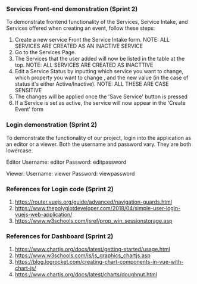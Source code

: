 ### Services Front-end demonstration (Sprint 2)
To demonstrate frontend functionality of the Services, Service Intake, and Services offered when creating an event, follow these steps:

1. Create a new service Front the Service Intake form. NOTE: ALL SERVICES ARE CREATED AS AN INACTIVE SERVICE
2. Go to the Services Page.
3. The Services that the user added will now be listed in the table at the top. NOTE: ALL SERVICES ARE CREATED AS INACTTIVE
4. Edit a Service Status by inputting which service you want to change, which property you want to change , and the new value (in the case of status it's either Active/Inactive). NOTE: ALL THESE ARE CASE SENSITIVE
5. The changes will be applied once the 'Save Service' button is pressed
6. If a Service is set as active, the service will now appear in the 'Create Event' form

### Login demonstration (Sprint 2)
To demonstrate the functionality of our project, login into the application as an editor or a viewer. Both the username and password vary. They are both lowercase.

Editor
Username: editor 
Password: editpassword

Viewer:
Username: viewer
Password: viewpassword

### References for Login code (Sprint 2)
1. https://router.vuejs.org/guide/advanced/navigation-guards.html
2. https://www.thepolyglotdeveloper.com/2018/04/simple-user-login-vuejs-web-application/
3. https://www.w3schools.com/jsref/prop_win_sessionstorage.asp

### References for Dashboard (Sprint 2)
1. https://www.chartjs.org/docs/latest/getting-started/usage.html
2. https://www.w3schools.com/js/js_graphics_chartjs.asp
3. https://blog.logrocket.com/creating-chart-components-in-vue-with-chart-js/
4. https://www.chartjs.org/docs/latest/charts/doughnut.html
